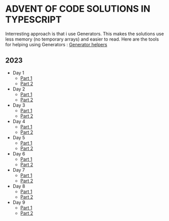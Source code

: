 # ADVENT OF CODE SOLUTIONS IN TYPESCRIPT

Interresting approach is that i use Generators. This makes the solutions use less memory (no temporary arrays) and easier to read.
Here are the tools for helping using Generators : [Generator helpers](utils)

## 2023

- Day 1
  - [Part 1](2023/01/part1.test.ts)
  - [Part 2](2023/01/part2.test.ts)
- Day 2
  - [Part 1](2023/02/part1.test.ts)
  - [Part 2](2023/02/part2.test.ts)
- Day 3
  - [Part 1](2023/03/part1.test.ts)
  - [Part 2](2023/03/part2.test.ts)
- Day 4
  - [Part 1](2023/04/part1.test.ts)
  - [Part 2](2023/04/part2.test.ts)
- Day 5
  - [Part 1](2023/05/part1.test.ts)
  - [Part 2](2023/05/part2.test.ts)
- Day 6
  - [Part 1](2023/06/part1.test.ts)
  - [Part 2](2023/06/part2.test.ts)
- Day 7
  - [Part 1](2023/07/part1.test.ts)
  - [Part 2](2023/07/part2.test.ts)
- Day 8
  - [Part 1](2023/08/part1.test.ts)
  - [Part 2](2023/08/part2.test.ts)
- Day 9
  - [Part 1](2023/09/part1.test.ts)
  - [Part 2](2023/09/part2.test.ts)
